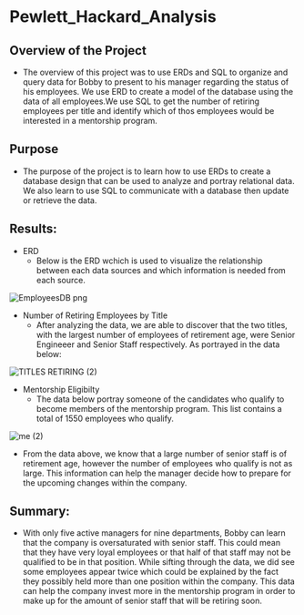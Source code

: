
# Pewlett_Hackard_Analysis
## Overview of the Project
- The overview of this project was to use ERDs and SQL to organize and query data for Bobby to present to his manager regarding the status of his employees. We use ERD to create a model of the database using the data of all employees.We use SQL to get the number of retiring employees per title and identify which of thos employees would be interested in a mentorship program.

## Purpose 
- The purpose of the project is to learn how to use ERDs to create a database design that can be used to analyze and portray relational data. We also learn to use SQL to communicate with a database then update or retrieve the data. 

## Results:
- ERD 
  - Below is the ERD wchich is used to visualize the relationship between each data sources and which information is needed from each source.

![EmployeesDB png](https://user-images.githubusercontent.com/85714314/128980542-b1792b6b-64b5-4cdc-b35d-a29aa73af102.png)

- Number of Retiring Employees by Title
  - After analyzing the data, we are able to discover that the two titles, with the largest number of employees of retirement age, were Senior Engineeer and Senior Staff respectively. As portrayed in the data below:

![TITLES RETIRING (2)](https://user-images.githubusercontent.com/85714314/128981574-614e392d-f4f9-4679-8bcf-d8289900ec2c.png)


- Mentorship Eligibilty
  - The data below portray someone of the candidates who qualify to become members of the mentorship program. This list contains a total of 1550 employees who qualify.

![me (2)](https://user-images.githubusercontent.com/85714314/128982172-82fb6618-4ed0-46da-9ba4-81408303fbbb.png)


- From the data above, we know that a large number of senior staff is of retirement age, however the number of employees who qualify is not as large. This information can help the manager decide how to prepare for the upcoming changes within the company. 

## Summary:
 - With only five active managers for nine departments, Bobby can learn that the company is oversaturated with senior staff. This could mean that they have very loyal employees or that half of that staff may not be qualified to be in that position. While sifting through the data, we did see some employees appear twice which could be explained by the fact they possibly held more than one position within the company. This data can help the company invest more in the mentorship program in order to make up for the amount of senior staff that will be retiring soon. 
